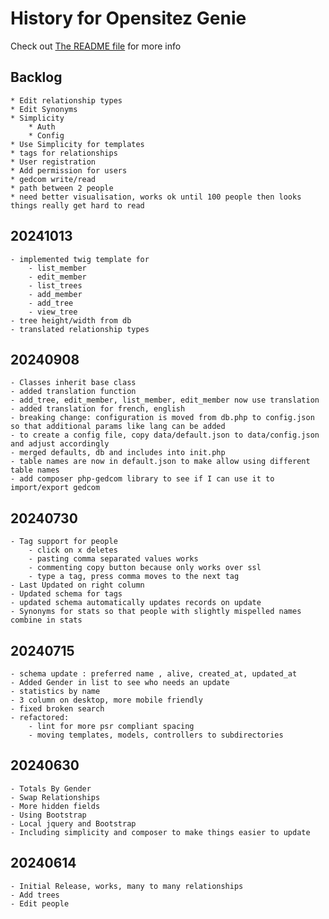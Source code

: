 # History for Opensitez Genie
Check out [The README file](README.md) for more info

## Backlog
	* Edit relationship types
	* Edit Synonyms
	* Simplicity
		* Auth
		* Config
	* Use Simplicity for templates
	* tags for relationships
	* User registration 
	* Add permission for users
	* gedcom write/read
	* path between 2 people
	* need better visualisation, works ok until 100 people then looks things really get hard to read

## 20241013
    - implemented twig template for
        - list_member
        - edit_member
        - list_trees
        - add_member
        - add_tree
        - view_tree
    - tree height/width from db
    - translated relationship types

## 20240908
    - Classes inherit base class
    - added translation function
    - add_tree, edit_member, list_member, edit_member now use translation
    - added translation for french, english
    - breaking change: configuration is moved from db.php to config.json so that additional params like lang can be added
    - to create a config file, copy data/default.json to data/config.json and adjust accordingly
    - merged defaults, db and includes into init.php
    - table names are now in default.json to make allow using different table names
    - add composer php-gedcom library to see if I can use it to import/export gedcom

## 20240730
	- Tag support for people
		- click on x deletes
		- pasting comma separated values works
		- commenting copy button because only works over ssl
		- type a tag, press comma moves to the next tag
	- Last Updated on right column
	- Updated schema for tags
	- updated schema automatically updates records on update
	- Synonyms for stats so that people with slightly mispelled names combine in stats

## 20240715
	- schema update : preferred name , alive, created_at, updated_at
	- Added Gender in list to see who needs an update
	- statistics by name
	- 3 column on desktop, more mobile friendly
	- fixed broken search
	- refactored:
		- lint for more psr compliant spacing
		- moving templates, models, controllers to subdirectories

## 20240630
	- Totals By Gender
	- Swap Relationships
	- More hidden fields
	- Using Bootstrap
	- Local jquery and Bootstrap
	- Including simplicity and composer to make things easier to update

## 20240614
	- Initial Release, works, many to many relationships
	- Add trees
	- Edit people
